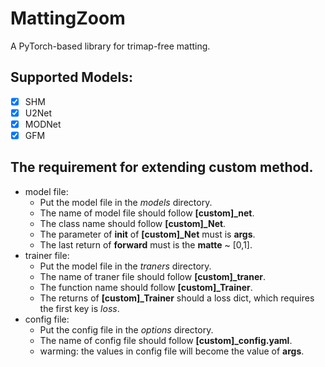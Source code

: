 # MattingZoom
A PyTorch-based library for trimap-free matting.


 
## Supported Models:
- [x] SHM
- [x] U2Net
- [x] MODNet
- [x] GFM

## The requirement for extending custom method.
- model file: 
  - Put the model file in the *models* directory.
  - The name of model file should follow **[custom]_net**.
  - The class name should follow **[custom]_Net**.
  - The parameter of __init__ of **[custom]_Net** must is **args**.
  - The last return of **forward** must is the **matte** ~ [0,1].
- trainer file:
  - Put the model file in the *traners* directory.
  - The name of traner file should follow **[custom]_traner**.
  - The function name should follow **[custom]_Trainer**.
  - The returns of **[custom]_Trainer** should a loss dict, which requires the first key is *loss*.
- config file:
  - Put the config file in the *options* directory.
  - The name of config file should follow **[custom]_config.yaml**.
  - warming: the values in config file will become the value of **args**.
